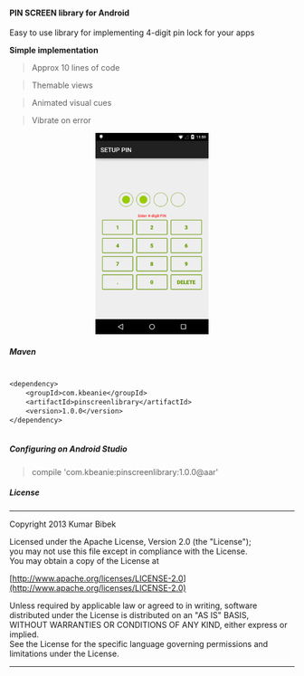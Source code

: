 #### PIN SCREEN library for Android
Easy to use library for implementing 4-digit pin lock for your apps

**Simple implementation**
> Approx 10 lines of code

> Themable views

> Animated visual cues

> Vibrate on error

<div style="text-align: center;">
    <img src="/screenshots/setup pin.png" width="200"/>
</div>

##### Maven
<pre>
<code>
&lt;dependency&gt;
    &lt;groupId&gt;com.kbeanie&lt;/groupId&gt;
    &lt;artifactId&gt;pinscreenlibrary&lt;/artifactId&gt;
    &lt;version&gt;1.0.0&lt;/version&gt;
&lt;/dependency&gt;
</code>
</pre>

##### Configuring on Android Studio
> compile 'com.kbeanie:pinscreenlibrary:1.0.0@aar'

##### License
-----------------------------------------------------------------------------------

Copyright 2013 Kumar Bibek

Licensed under the Apache License, Version 2.0 (the "License");<br />
you may not use this file except in compliance with the License.<br />
You may obtain a copy of the License at

[http://www.apache.org/licenses/LICENSE-2.0](http://www.apache.org/licenses/LICENSE-2.0)

Unless required by applicable law or agreed to in writing, software<br />
distributed under the License is distributed on an "AS IS" BASIS,<br />
WITHOUT WARRANTIES OR CONDITIONS OF ANY KIND, either express or implied.<br />
See the License for the specific language governing permissions and<br />
limitations under the License.

-----------------------------------------------------------------------------------